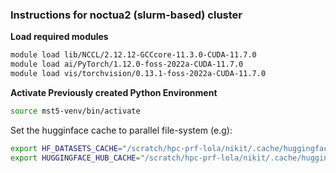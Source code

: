 ### Instructions for noctua2 (slurm-based) cluster

**Load required modules**
```bash
module load lib/NCCL/2.12.12-GCCcore-11.3.0-CUDA-11.7.0
module load ai/PyTorch/1.12.0-foss-2022a-CUDA-11.7.0
module load vis/torchvision/0.13.1-foss-2022a-CUDA-11.7.0
```
**Activate Previously created Python Environment**
```bash
source mst5-venv/bin/activate
```

Set the hugginface cache to parallel file-system (e.g):
```bash
export HF_DATASETS_CACHE="/scratch/hpc-prf-lola/nikit/.cache/huggingface"
export HUGGINGFACE_HUB_CACHE="/scratch/hpc-prf-lola/nikit/.cache/huggingface"
```